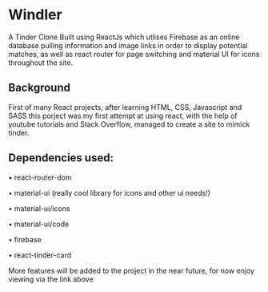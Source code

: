 # Windler
A Tinder Clone Built using ReactJs which utlises Firebase as an online database pulling information and image links in order to display potential matches, as well as react router for page switching and material UI for icons throughout the site.



## Background
First of many React projects, after learning HTML, CSS, Javascript and SASS this porject was my first attempt at using react, with the help of youtube tutorials and Stack Overflow, managed to create a site to mimick tinder.


## Dependencies used:
•	react-router-dom

•	material-ui (really cool library for icons and other ui needs!)

•	material-ui/icons

•	material-ui/code

•	firebase

•	react-tinder-card


More features will be added to the project in the near future, for now enjoy viewing via the link above
